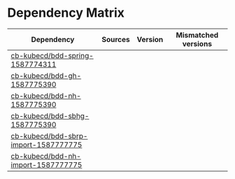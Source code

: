 # Dependency Matrix

Dependency | Sources | Version | Mismatched versions
---------- | ------- | ------- | -------------------
[cb-kubecd/bdd-spring-1587774311](https://github.com/cb-kubecd/bdd-spring-1587774311.git) |  | []() | 
[cb-kubecd/bdd-gh-1587775390](https://github.com/cb-kubecd/bdd-gh-1587775390.git) |  | []() | 
[cb-kubecd/bdd-nh-1587775390](https://github.com/cb-kubecd/bdd-nh-1587775390.git) |  | []() | 
[cb-kubecd/bdd-sbhg-1587775390](https://github.com/cb-kubecd/bdd-sbhg-1587775390.git) |  | []() | 
[cb-kubecd/bdd-sbrp-import-1587777775](https://github.com/cb-kubecd/bdd-sbrp-import-1587777775.git) |  | []() | 
[cb-kubecd/bdd-nh-import-1587777775](https://github.com/cb-kubecd/bdd-nh-import-1587777775.git) |  | []() | 
